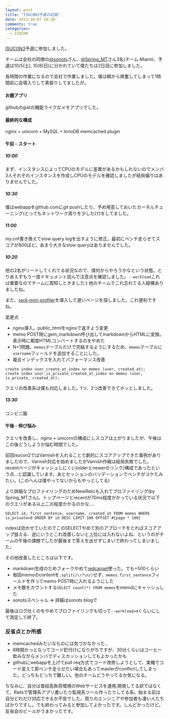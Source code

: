 ```yaml
---
layout: post
title: "ISUCON3予選の記録"
date: 2013-10-07 10:38
comments: true
categories: 
  - ISUCON
---
```


[ISUCON3](http://isucon.net/archives/29328289.html)予選に参加しました。


チームは会社の同僚の[@sonots](https://twitter.com/sonots)さん、[@Spring_MT](https://twitter.com/Spring_MT)さん3名(チーム Miami)、予選は10/5(土), 10/6(日)に分かれていて僕たちは2日目に参加しました。

長時間の作業になるので会社で作業しました。僕は朝から興奮してしまって1時間前に会場入りして素振りしてましたが。


#### お題アプリ

githubのgistの機能ライクなメモアプリでした。

#### 最終的な構成

nginx + unicorn + MySQL + InnoDB memcached plugin

#### 午前 - スタート

##### 10:00
まず、インスタンスによってCPUのモデルに差異があるかもしれないのでメンバ3人それぞれインスタンスを作成しCPUのモデルを確認しましたが結局偏りはありませんでした。

##### 10:30
僕はwebappをgithub.comにgit pushしたり、予め用意しておいたカーネルチューニング(とってもネットワーク周りを少しだけ)をしてました。

##### 11:00
my.cnf書き換えてslow query logを出すように修正。最初にベンチ走らせてスコアが800ほど。あまり大きなslow queryはありませんでした。

##### 10:20
他の2名がリードしてくれてる状況なので、僕何からやろうかなという状態。とりあえずもう一度ドキュメント読んで注意点を確認しました。`--workload`これは重要なのでチームに周知しときました:) 他のチームでこれ忘れてる人結構ありましたね。

また、[rack-mini-profiler](http://miniprofiler.com/)を導入して遅いページを探しました。これ便利ですね。

変更点

* nginx導入。public_htmlをnginxで返すよう変更
* memo POST時にgem_markdown呼び出してmarkdownからHTMLに変換。表示時に都度HTMLコンバートするのをやめた
* N+1問題。`memos`テーブルだけで完結するようにするため、`memos`テーブルに`username`フィールドを追加することにした。
* 複合インデックスを入れてパフォーマンス改善

```
create index user_create_at_index on memos (user, created_at);
create index user_is_private_created_at_index on memos (user, is_private, created_at);
```

クエリの改善系は僕も対応しました。1つ、2つ改善できてホッとしました。

##### 13:30
コンビニ飯

#### 午後 - 伸び悩み

クエリを改善し、nginx + unicornの構成にしスコアは上がりましたが、午後はこの後どうしようか悩む時間でした。

前回isucon2ではVarnishを入れることで劇的にスコアアップできた事例がありましたので、Varnish対応を始めましたがVarnish作戦は結局失敗でした。recentページがキャッシュしにくい(olderとnewerのリンク)構成であったという点...と認識しています。あとセッションのバリデーションでベンチがコケたみたい。(このへんは僕やってないからもやっとしてる)

より詳細なプロファイリングのためNewRelicも入れてプロファイリング(by Spring_MTさん)。トップページとrecentが70ms程度かかっている状況で以下のクエリがある以上この程度かかるのかな....

```
SELECT id, first_sentence, username, created_at FROM memos WHERE is_private=0 ORDER BY id DESC LIMIT 100 OFFSET #{page * 100}
```

indexは効かせていたのでこのSELECTやめて別のアプローチをとればスコアアップ狙える、逆にいうとこれ改善しないと上位には入れないよね、というのがチームの午後の課題でしたが最後まで答えを出せずじまいで終わってしまいました。

その他改善したところは以下です。

* markdown生成のためフォークやめて[redcarpet](https://github.com/vmg/redcarpet)使った。でも+500くらい
* 毎回memoのcontentを`.split(/\r?\n/)`せず、`memos.first_sentence`フィールドを作ってmemo POST時に入れるようにした
* メモ数をカウントする`SELECT count(*) FROM memos`をmemdにキャッシュした
* sonotsスペシャル => 詳細はsonots blogで


最後はログ吐くのをやめてプロファイリングも切って`--workload=4`くらいにして測定して終了。

### 反省点とか所感

* memcachedみたいなものには気づかなかった...
* 8時間かっとなってコード釘付けになりがちですが、30分くらいはコーヒー飲みながらメンバでディスカッションしてもよかったかも
* githubにwebappを上げてpull req方式でコード改修しようとして、実機でコード変えて即ベンチ走らせたい場合もあってmasterがconflictしてしまった。どっちもどっちで難しい。他のチームどうやってるか気になる。

ちなみに、自分は普段高負荷環境のWebサービスを運用,開発してる訳ではなくて、Railsで管理系アプリ書いたり監視系ツール作ったりしてる系。始まる前は自分どれだけ対応できるか不安でした。周りのエンジニアや参加者も凄い人たちばかりですし。でも終わってみると参加してよかったです。しんどかったけど。反省会のビールがうまかったです。
